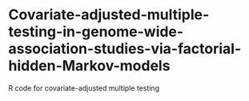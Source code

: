 # Covariate-adjusted-multiple-testing-in-genome-wide-association-studies-via-factorial-hidden-Markov-models
R code for covariate-adjusted multiple testing 
